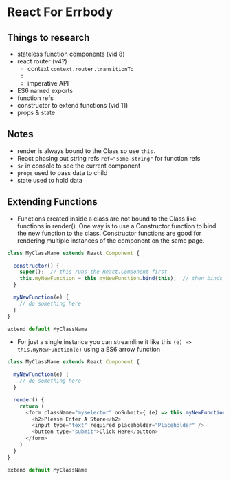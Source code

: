 # React For Errbody

## Things to research
- stateless function components (vid 8)
- react router (v4?)
  - context `context.router.transitionTo`
  - <Redirect>
  - imperative API
- ES6 named exports
- function refs
- constructor to extend functions (vid 11)
- props & state

## Notes
- render is always bound to the Class so use `this.`
- React phasing out string refs `ref="some-string"` for function refs
- `$r` in console to see the current component
- `props` used to pass data to child
- state used to hold data

## Extending Functions
- Functions created inside a class are not bound to the Class like functions in render(). One way is to use a Constructor function to bind the new function to the class. Constructor functions are good for rendering multiple instances of the component on the same page.

```javascript
class MyClassName extends React.Component {

  constructor() {
    super();  // this runs the React.Component first
    this.myNewFunction = this.myNewFunction.bind(this);  // then binds myNewFunction to the Class
  }

  myNewFunction(e) {
    // do something here
  }
}

extend default MyClassName
```

- For just a single instance you can streamline it like this `(e) => this.myNewFunction(e)` using a ES6 arrow function

```javascript
class MyClassName extends React.Component {

  myNewFunction(e) {
    // do something here
  }

  render() {
    return (
      <form className="myselector" onSubmit={ (e) => this.myNewFunction(e) }>  // this binds the function to the Class
        <h2>Please Enter A Store</h2>
        <input type="text" required placeholder="Placeholder" />
        <button type="submit">Click Here</button>
      </form>
    )
  }
}

extend default MyClassName
```
